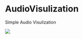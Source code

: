 # AudioVisulization
Simple Audio Visulization

<img src="https://github.com/shinn716/AudioVisulization/blob/master/Demo.gif" /></a>
